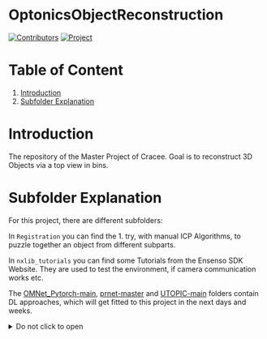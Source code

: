 # OptonicsObjectReconstruction
[![Contributors](https://img.shields.io/badge/contributors-1-brightgreen.svg)](https://github.com/Cracee/OptonicsObjectReconstruction)
[![Project](https://img.shields.io/badge/Project%20under%20supervision%20of-OPTONIC-blue.svg)](https://github.com/Cracee/OptonicsObjectReconstruction)

# Table of Content
<ol>
  <li><a href='#intro'>Introduction</a></li>
  <li><a href='#sub'>Subfolder Explanation</a></li>
</ol>

# <span id='intro'>Introduction</span>

The repository of the Master Project of Cracee. Goal is to reconstruct 3D Objects via a top view in bins.

# <span id='sub'>Subfolder Explanation</span>

For this project, there are different subfolders:

In `Registration` you can find the 1. try, with manual ICP Algorithms, to puzzle together an object from different subparts.

In `nxlib_tutorials` you can find some Tutorials from the Ensenso SDK Website. They are used to test the environment, if camera communication works etc.

The [OMNet_Pytorch-main], [prnet-master] and [UTOPIC-main] folders contain DL approaches, which will get fitted to this project in the next days and weeks. 

<details><summary>Do not click to open</summary>
  <ol>
    <li><a>Got you!</a></li>
    <li><a>Now you probably feel ashamed</a></li>
    <li><a>But that is ok</a></li>
  </ol>
</details>

[OMNet_Pytorch-main]: https://github.com/hxwork/OMNet_Pytorch
[prnet-master]: https://github.com/WangYueFt/prnet
[UTOPIC-main]: https://github.com/ZhileiChen99/UTOPIC

